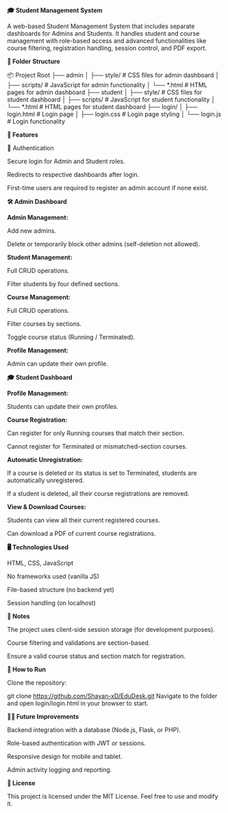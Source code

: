 **🎓 Student Management System**

A web-based Student Management System that includes separate dashboards for Admins and Students. It handles student and course management with role-based access and advanced functionalities like course filtering, registration handling, session control, and PDF export.

**📁 Folder Structure**

📦 Project Root
├── admin
│   ├── style/        # CSS files for admin dashboard
│   ├── scripts/      # JavaScript for admin functionality
│   └── *.html        # HTML pages for admin dashboard
├── student
│   ├── style/        # CSS files for student dashboard
│   ├── scripts/      # JavaScript for student functionality
│   └── *.html        # HTML pages for student dashboard
├── login/
│   ├── login.html    # Login page
│   ├── login.css     # Login page styling
│   └── login.js      # Login functionality

**🚀 Features**

🔐 Authentication

   Secure login for Admin and Student roles.

   Redirects to respective dashboards after login.

   First-time users are required to register an admin account if none exist.

**🛠️ Admin Dashboard**

**Admin Management:**

  Add new admins.

  Delete or temporarily block other admins (self-deletion not allowed).

**Student Management:**

  Full CRUD operations.

  Filter students by four defined sections.

**Course Management:**

  Full CRUD operations.

  Filter courses by sections.

  Toggle course status (Running / Terminated).

**Profile Management:**

  Admin can update their own profile.

**🎓 Student Dashboard**

**Profile Management:**

  Students can update their own profiles.

**Course Registration:**
 
  Can register for only Running courses that match their section.

  Cannot register for Terminated or mismatched-section courses.

**Automatic Unregistration:**

  If a course is deleted or its status is set to Terminated, students are automatically unregistered.

  If a student is deleted, all their course registrations are removed.

**View & Download Courses:**

  Students can view all their current registered courses.

  Can download a PDF of current course registrations.

**🖥️ Technologies Used**

  HTML, CSS, JavaScript

  No frameworks used (vanilla JS)

  File-based structure (no backend yet)

  Session handling (on localhost)

**📌 Notes**

  The project uses client-side session storage (for development purposes).

  Course filtering and validations are section-based.

  Ensure a valid course status and section match for registration.

**🧪 How to Run**

 Clone the repository:

  git clone https://github.com/Shayan-xD/EduDesk.git
  Navigate to the folder and open login/login.html in your browser to start.

**🧑‍💻 Future Improvements**

  Backend integration with a database (Node.js, Flask, or PHP).

  Role-based authentication with JWT or sessions.

  Responsive design for mobile and tablet.

  Admin activity logging and reporting.

**📄 License**

  This project is licensed under the MIT License. Feel free to use and modify it.
